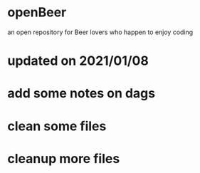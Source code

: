 # openBeer
an open repository for Beer lovers who happen to enjoy coding
# updated on 2021/01/08
# add some notes on dags
# clean some files
# cleanup more files